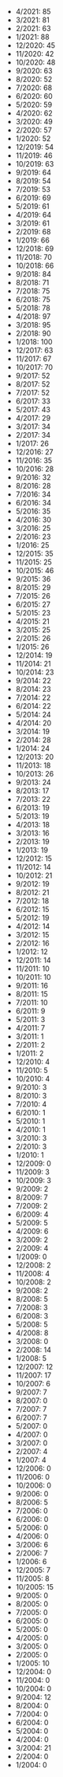 *  4/2021: 85
*  3/2021: 81
*  2/2021: 63
*  1/2021: 88
*  12/2020: 45
*  11/2020: 42
*  10/2020: 48
*  9/2020: 63
*  8/2020: 52
*  7/2020: 68
*  6/2020: 60
*  5/2020: 59
*  4/2020: 62
*  3/2020: 49
*  2/2020: 57
*  1/2020: 52
*  12/2019: 54
*  11/2019: 46
*  10/2019: 63
*  9/2019: 64
*  8/2019: 54
*  7/2019: 53
*  6/2019: 69
*  5/2019: 61
*  4/2019: 64
*  3/2019: 61
*  2/2019: 68
*  1/2019: 66
*  12/2018: 69
*  11/2018: 70
*  10/2018: 66
*  9/2018: 84
*  8/2018: 71
*  7/2018: 75
*  6/2018: 75
*  5/2018: 78
*  4/2018: 97
*  3/2018: 95
*  2/2018: 90
*  1/2018: 100
*  12/2017: 63
*  11/2017: 67
*  10/2017: 70
*  9/2017: 52
*  8/2017: 52
*  7/2017: 52
*  6/2017: 33
*  5/2017: 43
*  4/2017: 29
*  3/2017: 34
*  2/2017: 34
*  1/2017: 26
*  12/2016: 27
*  11/2016: 35
*  10/2016: 28
*  9/2016: 32
*  8/2016: 28
*  7/2016: 34
*  6/2016: 34
*  5/2016: 35
*  4/2016: 30
*  3/2016: 25
*  2/2016: 23
*  1/2016: 25
*  12/2015: 35
*  11/2015: 25
*  10/2015: 46
*  9/2015: 36
*  8/2015: 29
*  7/2015: 26
*  6/2015: 27
*  5/2015: 23
*  4/2015: 21
*  3/2015: 25
*  2/2015: 26
*  1/2015: 26
*  12/2014: 19
*  11/2014: 21
*  10/2014: 23
*  9/2014: 22
*  8/2014: 23
*  7/2014: 22
*  6/2014: 22
*  5/2014: 24
*  4/2014: 20
*  3/2014: 19
*  2/2014: 28
*  1/2014: 24
*  12/2013: 20
*  11/2013: 18
*  10/2013: 26
*  9/2013: 24
*  8/2013: 17
*  7/2013: 22
*  6/2013: 19
*  5/2013: 19
*  4/2013: 18
*  3/2013: 16
*  2/2013: 19
*  1/2013: 19
*  12/2012: 15
*  11/2012: 14
*  10/2012: 21
*  9/2012: 19
*  8/2012: 21
*  7/2012: 18
*  6/2012: 15
*  5/2012: 19
*  4/2012: 14
*  3/2012: 15
*  2/2012: 16
*  1/2012: 12
*  12/2011: 14
*  11/2011: 10
*  10/2011: 10
*  9/2011: 16
*  8/2011: 15
*  7/2011: 10
*  6/2011: 9
*  5/2011: 3
*  4/2011: 7
*  3/2011: 1
*  2/2011: 2
*  1/2011: 2
*  12/2010: 4
*  11/2010: 5
*  10/2010: 4
*  9/2010: 3
*  8/2010: 3
*  7/2010: 4
*  6/2010: 1
*  5/2010: 1
*  4/2010: 1
*  3/2010: 3
*  2/2010: 3
*  1/2010: 1
*  12/2009: 0
*  11/2009: 3
*  10/2009: 3
*  9/2009: 2
*  8/2009: 7
*  7/2009: 2
*  6/2009: 4
*  5/2009: 5
*  4/2009: 6
*  3/2009: 2
*  2/2009: 4
*  1/2009: 0
*  12/2008: 2
*  11/2008: 4
*  10/2008: 2
*  9/2008: 2
*  8/2008: 5
*  7/2008: 3
*  6/2008: 3
*  5/2008: 5
*  4/2008: 8
*  3/2008: 0
*  2/2008: 14
*  1/2008: 5
*  12/2007: 12
*  11/2007: 17
*  10/2007: 6
*  9/2007: 7
*  8/2007: 0
*  7/2007: 7
*  6/2007: 7
*  5/2007: 0
*  4/2007: 0
*  3/2007: 0
*  2/2007: 4
*  1/2007: 4
*  12/2006: 0
*  11/2006: 0
*  10/2006: 0
*  9/2006: 0
*  8/2006: 5
*  7/2006: 0
*  6/2006: 0
*  5/2006: 0
*  4/2006: 0
*  3/2006: 6
*  2/2006: 7
*  1/2006: 6
*  12/2005: 7
*  11/2005: 8
*  10/2005: 15
*  9/2005: 0
*  8/2005: 0
*  7/2005: 0
*  6/2005: 0
*  5/2005: 0
*  4/2005: 0
*  3/2005: 0
*  2/2005: 0
*  1/2005: 10
*  12/2004: 0
*  11/2004: 0
*  10/2004: 0
*  9/2004: 12
*  8/2004: 0
*  7/2004: 0
*  6/2004: 0
*  5/2004: 0
*  4/2004: 0
*  3/2004: 21
*  2/2004: 0
*  1/2004: 0